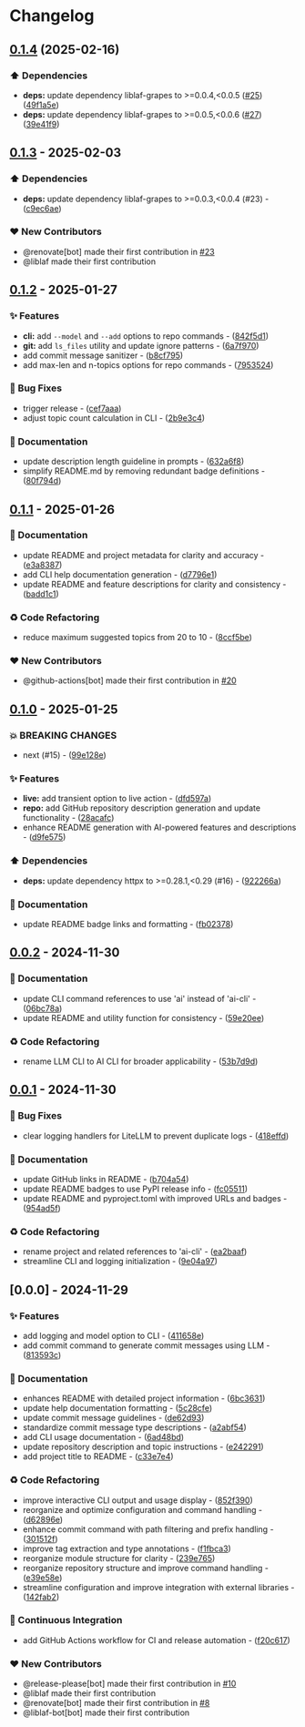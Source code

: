 # Changelog

## [0.1.4](https://github.com/liblaf/lime/compare/v0.1.3...v0.1.4) (2025-02-16)


### ⬆️ Dependencies

* **deps:** update dependency liblaf-grapes to &gt;=0.0.4,&lt;0.0.5 ([#25](https://github.com/liblaf/lime/issues/25)) ([49f1a5e](https://github.com/liblaf/lime/commit/49f1a5eda51fa4c75391394d149676594ca5d7f9))
* **deps:** update dependency liblaf-grapes to &gt;=0.0.5,&lt;0.0.6 ([#27](https://github.com/liblaf/lime/issues/27)) ([39e41f9](https://github.com/liblaf/lime/commit/39e41f96013647c2d3f2975e56c28befa3e5e0dd))

## [0.1.3](https://github.com/liblaf/lime/compare/v0.1.2..v0.1.3) - 2025-02-03

### ⬆️ Dependencies

- **deps:** update dependency liblaf-grapes to >=0.0.3,<0.0.4 (#23) - ([c9ec6ae](https://github.com/liblaf/lime/commit/c9ec6ae8c23ef22ecbec4553a1242fe15f1d7143))

### ❤️ New Contributors

- @renovate[bot] made their first contribution in [#23](https://github.com/liblaf/lime/pull/23)
- @liblaf made their first contribution

## [0.1.2](https://github.com/liblaf/lime/compare/v0.1.1..v0.1.2) - 2025-01-27

### ✨ Features

- **cli:** add `--model` and `--add` options to repo commands - ([842f5d1](https://github.com/liblaf/lime/commit/842f5d11ae4adc77b0cb0f8bb0e21217ad2a6c51))
- **git:** add `ls_files` utility and update ignore patterns - ([6a7f970](https://github.com/liblaf/lime/commit/6a7f97040eb4dfb4b7c235ef22a2d718fbbc0849))
- add commit message sanitizer - ([b8cf795](https://github.com/liblaf/lime/commit/b8cf795c3eae7655ba2debbabd7c369ae9a3e572))
- add max-len and n-topics options for repo commands - ([7953524](https://github.com/liblaf/lime/commit/79535242376f9175935d6f12472fe63862c64f7f))

### 🐛 Bug Fixes

- trigger release - ([cef7aaa](https://github.com/liblaf/lime/commit/cef7aaa23ed34c772401df5589f4088304961b43))
- adjust topic count calculation in CLI - ([2b9e3c4](https://github.com/liblaf/lime/commit/2b9e3c4d60d38633d8f1d4bd199394a37892e7c1))

### 📝 Documentation

- update description length guideline in prompts - ([632a6f8](https://github.com/liblaf/lime/commit/632a6f8359c4c9bc8eeb13cec3cfafab935a3b7c))
- simplify README.md by removing redundant badge definitions - ([80f794d](https://github.com/liblaf/lime/commit/80f794d29f6d5c16151196b2d87812a51afbc434))

## [0.1.1](https://github.com/liblaf/lime/compare/v0.1.0..v0.1.1) - 2025-01-26

### 📝 Documentation

- update README and project metadata for clarity and accuracy - ([e3a8387](https://github.com/liblaf/lime/commit/e3a838756263a72eeb1273402fde6d1bafaaf757))
- add CLI help documentation generation - ([d7796e1](https://github.com/liblaf/lime/commit/d7796e11a36cd499871447a15233c40d98dfebd8))
- update README and feature descriptions for clarity and consistency - ([badd1c1](https://github.com/liblaf/lime/commit/badd1c10c6c581a1fd3c95b4d9bad308ee7ded7d))

### ♻ Code Refactoring

- reduce maximum suggested topics from 20 to 10 - ([8ccf5be](https://github.com/liblaf/lime/commit/8ccf5be073607f971a957f2d719a5733129ea858))

### ❤️ New Contributors

- @github-actions[bot] made their first contribution in [#20](https://github.com/liblaf/lime/pull/20)

## [0.1.0](https://github.com/liblaf/lime/compare/v0.0.2..v0.1.0) - 2025-01-25

### 💥 BREAKING CHANGES

- next (#15) - ([99e128e](https://github.com/liblaf/lime/commit/99e128eefa52fa4b07ad9a404a892eca728b48a0))

### ✨ Features

- **live:** add transient option to live action - ([dfd597a](https://github.com/liblaf/lime/commit/dfd597ad4e7996b6060d37b92a19df5e54014df8))
- **repo:** add GitHub repository description generation and update functionality - ([28acafc](https://github.com/liblaf/lime/commit/28acafcdd5dcd2a814b34bfb3978ae390e00b8f7))
- enhance README generation with AI-powered features and descriptions - ([d9fe575](https://github.com/liblaf/lime/commit/d9fe575120335e3d020d539d8427173be328f55d))

### ⬆️ Dependencies

- **deps:** update dependency httpx to >=0.28.1,<0.29 (#16) - ([922266a](https://github.com/liblaf/lime/commit/922266ab523672eabfc2d5a963fb36b5912cb7a9))

### 📝 Documentation

- update README badge links and formatting - ([fb02378](https://github.com/liblaf/lime/commit/fb0237827bf5243369fb99dbfdba96c559179a29))

## [0.0.2](https://github.com/liblaf/lime/compare/v0.0.1..v0.0.2) - 2024-11-30

### 📝 Documentation

- update CLI command references to use 'ai' instead of 'ai-cli' - ([06bc78a](https://github.com/liblaf/lime/commit/06bc78a861c91bd06c5050e146075684b80d186c))
- update README and utility function for consistency - ([59e20ee](https://github.com/liblaf/lime/commit/59e20ee575057d7b5f75c84bb3810e4b93066d21))

### ♻ Code Refactoring

- rename LLM CLI to AI CLI for broader applicability - ([53b7d9d](https://github.com/liblaf/lime/commit/53b7d9d9ad2e4e25703df9e0e0cce5f3ffbed7c0))

## [0.0.1](https://github.com/liblaf/lime/compare/v0.0.0..v0.0.1) - 2024-11-30

### 🐛 Bug Fixes

- clear logging handlers for LiteLLM to prevent duplicate logs - ([418effd](https://github.com/liblaf/lime/commit/418effd5caa375abc7f4dff2883be84c2e1e9b82))

### 📝 Documentation

- update GitHub links in README - ([b704a54](https://github.com/liblaf/lime/commit/b704a54f11dd769af19a95a07b744ea5e26cf524))
- update README badges to use PyPI release info - ([fc05511](https://github.com/liblaf/lime/commit/fc0551153817065c7e35c9c9759005b4f0a3ff96))
- update README and pyproject.toml with improved URLs and badges - ([954ad5f](https://github.com/liblaf/lime/commit/954ad5f6b0d321e49689f530e36ce0fdb5ab92e1))

### ♻ Code Refactoring

- rename project and related references to 'ai-cli' - ([ea2baaf](https://github.com/liblaf/lime/commit/ea2baaf45ac5bac8e3c1cd20afe24cca42ffe573))
- streamline CLI and logging initialization - ([9e04a97](https://github.com/liblaf/lime/commit/9e04a97e14bacda010ea0cda02d0684938637902))

## [0.0.0] - 2024-11-29

### ✨ Features

- add logging and model option to CLI - ([411658e](https://github.com/liblaf/lime/commit/411658e59ecc7da9e3eebb57360a2795100f8022))
- add commit command to generate commit messages using LLM - ([813593c](https://github.com/liblaf/lime/commit/813593ce3009390eaf9b92e6c256c031cb35133e))

### 📝 Documentation

- enhances README with detailed project information - ([6bc3631](https://github.com/liblaf/lime/commit/6bc363106b0acd8f2e83a43094fc80ba3f216c45))
- update help documentation formatting - ([5c28cfe](https://github.com/liblaf/lime/commit/5c28cfe8521110e25c351d0970cf2bed17215ea4))
- update commit message guidelines - ([de62d93](https://github.com/liblaf/lime/commit/de62d93c4bfcc61d54f8c38478f5214cdee66342))
- standardize commit message type descriptions - ([a2abf54](https://github.com/liblaf/lime/commit/a2abf549ae7e90002867446963f4a8ff5eac912e))
- add CLI usage documentation - ([6ad48bd](https://github.com/liblaf/lime/commit/6ad48bd1073e97f790450e0c4ad42c114315f0e6))
- update repository description and topic instructions - ([e242291](https://github.com/liblaf/lime/commit/e242291a557a6dcb480fe685bdf16666d75c1818))
- add project title to README - ([c33e7e4](https://github.com/liblaf/lime/commit/c33e7e4a67271a6cd7dcb814e94bcc7a63909d77))

### ♻ Code Refactoring

- improve interactive CLI output and usage display - ([852f390](https://github.com/liblaf/lime/commit/852f39090c318695690b01703537dcd13ca8383e))
- reorganize and optimize configuration and command handling - ([d62896e](https://github.com/liblaf/lime/commit/d62896e4650eb8eb971d58f4eaab6dc5dc780e03))
- enhance commit command with path filtering and prefix handling - ([301512f](https://github.com/liblaf/lime/commit/301512f191a415dabcaa2bc1a05d71ab17b95964))
- improve tag extraction and type annotations - ([f1fbca3](https://github.com/liblaf/lime/commit/f1fbca3a80a35c3993071c387246681e013a3930))
- reorganize module structure for clarity - ([239e765](https://github.com/liblaf/lime/commit/239e765236374126eb2ee696f68851cc70209fb2))
- reorganize repository structure and improve command handling - ([e39e58e](https://github.com/liblaf/lime/commit/e39e58e07e10f98cbb30d36cdf38bce4923ca753))
- streamline configuration and improve integration with external libraries - ([142fab2](https://github.com/liblaf/lime/commit/142fab2a8c42b4df2792188d1f08054069f9c0b6))

### 🔧 Continuous Integration

- add GitHub Actions workflow for CI and release automation - ([f20c617](https://github.com/liblaf/lime/commit/f20c617038972d5ecbc395323d6face1785b2918))

### ❤️ New Contributors

- @release-please[bot] made their first contribution in [#10](https://github.com/liblaf/lime/pull/10)
- @liblaf made their first contribution
- @renovate[bot] made their first contribution in [#8](https://github.com/liblaf/lime/pull/8)
- @liblaf-bot[bot] made their first contribution

